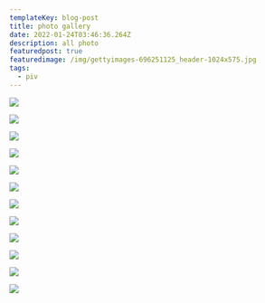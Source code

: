 ```yaml
---
templateKey: blog-post
title: photo gallery
date: 2022-01-24T03:46:36.264Z
description: all photo
featuredpost: true
featuredimage: /img/gettyimages-696251125_header-1024x575.jpg
tags:
  - piv
---
```

![](/img/aloe-vera-plant-1522874831.jpg)

![](/img/nervous-system.jpg)

![](/img/circulatory_system.jpg)

![](/img/the-urinary-system.jpg)

![](/img/respiratory.jpg)

![](/img/1135057226-h-1-.jpg)

![](/img/80480272.jpg)

![](/img/red-blood-cells.jpg)

![](/img/human-shoulder-muscles-777x777.jpg)

![](/img/typical-uterus-1537472938.jpg)

<style>

::-webkit-scrollbar{

width: 10px;

}

::-webkit-scrollbar-track{

border-radius: 5px;

box-shadow: inset 0 0 10px rgba(0,0,0,0.25 green, blue, alpha);

}

::-webkit-scrollbar-thumb {

border-radius: 5px;

background-color: #009578;

}

::-webkit-scrollbar-thumb :hover{

background-color: #6dcdb1;

}

</style>

<!--EndFragment-->

![](/img/aloe-vera-white-pot_sunwand24-ss_edit.jpg)

![](/img/untitled.png)